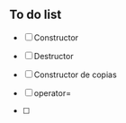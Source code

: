 ## To do list

- [ ] Constructor

- [ ] Destructor

- [ ] Constructor de copias

- [ ] operator=

- [ ] 
